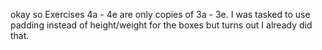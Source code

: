 okay so Exercises 4a - 4e are only copies of 3a - 3e. I was tasked to use padding instead of height/weight for the boxes but turns out I already did that.